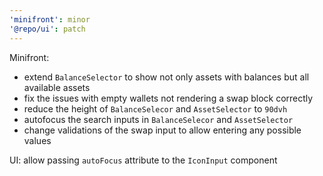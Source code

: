 ```yaml
---
'minifront': minor
'@repo/ui': patch
---
```


Minifront:

- extend `BalanceSelector` to show not only assets with balances but all available assets
- fix the issues with empty wallets not rendering a swap block correctly
- reduce the height of `BalanceSelecor` and `AssetSelector` to `90dvh`
- autofocus the search inputs in `BalanceSelecor` and `AssetSelector`
- change validations of the swap input to allow entering any possible values

UI: allow passing `autoFocus` attribute to the `IconInput` component
